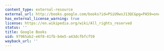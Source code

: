 ```yaml
---
content_type: external-resource
external_url: http://books.google.com/books?id=PSiU9wsJ13QC&pg=PA59=onepage
has_external_license_warning: true
license: https://en.wikipedia.org/wiki/All_rights_reserved
status: ''
title: Google Books
uid: 97965ab2-e6f8-41fb-b4e5-a43dcfbfcf59
wayback_url: ''
---
```

